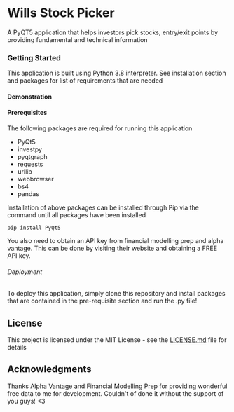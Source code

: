 # Wills Stock Picker
A PyQT5 application that helps investors pick stocks, entry/exit points by providing fundamental and technical information

### Getting Started
This application is built using Python 3.8 interpreter. See installation section and packages for list of requirements that are needed

#### Demonstration


#### Prerequisites 
The following packages are required for running this application
  - PyQt5
  - investpy
  - pyqtgraph
  - requests
  - urllib
  - webbrowser
  - bs4 
  - pandas

Installation of above packages can be installed through Pip via the command until all packages have been installed
```
pip install PyQt5
```
You also need to obtain an API key from financial modelling prep and alpha vantage. This can be done by visiting their website and obtaining a FREE API key. 

###### Deployment
To deploy this application, simply clone this repository and install packages that are contained in the pre-requisite section and run the .py file! 

## License
This project is licensed under the MIT License - see the [LICENSE.md](LICENSE.md) file for details

## Acknowledgments
Thanks Alpha Vantage and Financial Modelling Prep for providing wonderful free data to me for development. Couldn't of done it without the support of you guys! <3 
